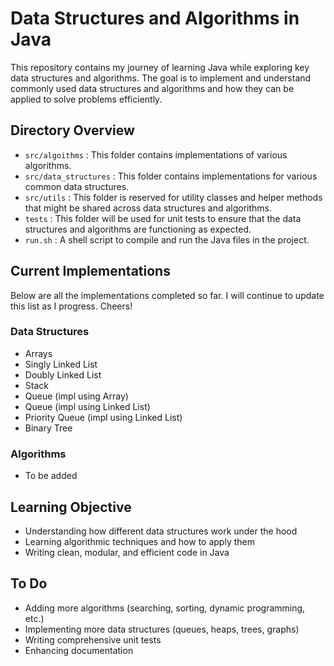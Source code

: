 # Data Structures and Algorithms in Java
This repository contains my journey of learning Java while exploring key data structures and algorithms. The goal is to implement and understand commonly used data structures and algorithms and how they can be applied to solve problems efficiently.

## Directory Overview

- `src/algoithms` : This folder contains implementations of various algorithms.
- `src/data_structures` : This folder contains implementations for various common data structures.
- `src/utils` : This folder is reserved for utility classes and helper methods that might be shared across data structures and algorithms.
- `tests` : This folder will be used for unit tests to ensure that the data structures and algorithms are functioning as expected.
- `run.sh` : A shell script to compile and run the Java files in the project.

## Current Implementations

Below are all the implementations completed so far. I will continue to update this list as I progress. Cheers!

### Data Structures
- Arrays
- Singly Linked List
- Doubly Linked List
- Stack
- Queue (impl using Array)
- Queue (impl using Linked List)
- Priority Queue (impl using Linked List)
- Binary Tree

### Algorithms
- To be added


## Learning Objective

- Understanding how different data structures work under the hood
- Learning algorithmic techniques and how to apply them
- Writing clean, modular, and efficient code in Java

## To Do

- Adding more algorithms (searching, sorting, dynamic programming, etc.)
- Implementing more data structures (queues, heaps, trees, graphs)
- Writing comprehensive unit tests
- Enhancing documentation